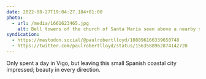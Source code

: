 ```yaml
---
date: 2022-08-27T19:04:27.184+01:00
photo:
  - url: /media/1661623465.jpg
    alt: Bell towers of the church of Santa María seen above a nearby street.
syndication:
  - https://mastodon.social/@paulrobertlloyd/108896166339650748
  - https://twitter.com/paulrobertlloyd/status/1563588962874142720
---
```

Only spent a day in Vigo, but leaving this small Spanish coastal city impressed; beauty in every direction.
